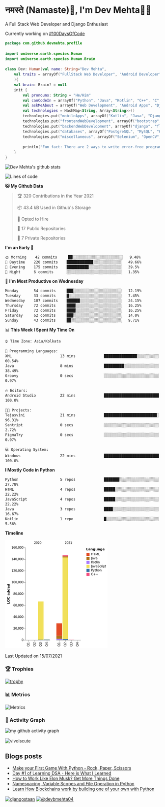 # नमस्ते (Namaste):pray:, I'm Dev Mehta:man_technologist:
A Full Stack Web Developer and Django Enthusiast

Currently working on [#100DaysOfCode](https://github.com/Dev-Mehta/100DaysOfCode/)

```kotlin
package com.github.devmehta.profile

import universe.earth.species.Human
import universe.earth.species.Human.Brain

class Dev: Human(val name: String="Dev Mehta",
    val traits = arrayOf("FullStack Web Developer", "Android Developer", "React Native Developer")
    ){
    val brain: Brain? = null
    init {
        val pronouns: String = "He/Him"
        val canCodeIn = arrayOf("Python", "Java", "Kotlin", "C++", "C", "JavaScript")
        val askMeAbout = arrayOf("Web Development", "Android Apps", "Django")
        val technologies = HashMap<String, Array<String>>()
        technologies.put("mobileApps", arrayOf("Kotlin", "Java", "Django APIs"))
        technologies.put("frontendWebDevelopment", arrayOf("bootstrap", "React.js", "tailwindcss"))
        technologies.put("backendWebDevelopment", arrayOf("django", "flask"))
        technologies.put("databases", arrayOf("PostgreSQL", "MySQL", "Oracle", "SQLite3"))
        technologies.put("miscellaneous", arrayOf("Selenium", "OpenCV", "Figma", "Adobe XD", "Canva"))

        println("Fun fact: There are 2 ways to write error-free programs, only the 3rd one works")
    }
}
```
![Dev Mehta's github stats](https://github-readme-stats.vercel.app/api?username=Dev-Mehta&count_private=true&show_icons=true&theme=nightowl)

<!--START_SECTION:waka-->
![Lines of code](https://img.shields.io/badge/From%20Hello%20World%20I%27ve%20Written-243221%20lines%20of%20code-blue)

**🐱 My Github Data** 

> 🏆 320 Contributions in the Year 2021
 > 
> 📦 43.4 kB Used in Github's Storage 
 > 
> 💼 Opted to Hire
 > 
> 📜 17 Public Repositories 
 > 
> 🔑 7 Private Repositories  
 > 
**I'm an Early 🐤** 

```text
🌞 Morning    42 commits     ██░░░░░░░░░░░░░░░░░░░░░░░   9.48% 
🌆 Daytime    220 commits    ████████████░░░░░░░░░░░░░   49.66% 
🌃 Evening    175 commits    ██████████░░░░░░░░░░░░░░░   39.5% 
🌙 Night      6 commits      ░░░░░░░░░░░░░░░░░░░░░░░░░   1.35%

```
📅 **I'm Most Productive on Wednesday** 

```text
Monday       54 commits     ███░░░░░░░░░░░░░░░░░░░░░░   12.19% 
Tuesday      33 commits     █░░░░░░░░░░░░░░░░░░░░░░░░   7.45% 
Wednesday    107 commits    ██████░░░░░░░░░░░░░░░░░░░   24.15% 
Thursday     72 commits     ████░░░░░░░░░░░░░░░░░░░░░   16.25% 
Friday       72 commits     ████░░░░░░░░░░░░░░░░░░░░░   16.25% 
Saturday     62 commits     ███░░░░░░░░░░░░░░░░░░░░░░   14.0% 
Sunday       43 commits     ██░░░░░░░░░░░░░░░░░░░░░░░   9.71%

```


📊 **This Week I Spent My Time On** 

```text
⌚︎ Time Zone: Asia/Kolkata

💬 Programming Languages: 
XML                      13 mins             ███████████████░░░░░░░░░░   60.54% 
Java                     8 mins              █████████░░░░░░░░░░░░░░░░   38.49% 
Groovy                   0 secs              ░░░░░░░░░░░░░░░░░░░░░░░░░   0.97%

🔥 Editors: 
Android Studio           22 mins             █████████████████████████   100.0%

🐱‍💻 Projects: 
Tejasvini                21 mins             ████████████████████████░   96.31% 
Santript                 0 secs              ░░░░░░░░░░░░░░░░░░░░░░░░░   2.72% 
FigmaTry                 0 secs              ░░░░░░░░░░░░░░░░░░░░░░░░░   0.97%

💻 Operating System: 
Windows                  22 mins             █████████████████████████   100.0%

```

**I Mostly Code in Python** 

```text
Python                   5 repos             ███████░░░░░░░░░░░░░░░░░░   27.78% 
HTML                     4 repos             █████░░░░░░░░░░░░░░░░░░░░   22.22% 
JavaScript               4 repos             █████░░░░░░░░░░░░░░░░░░░░   22.22% 
Java                     3 repos             ████░░░░░░░░░░░░░░░░░░░░░   16.67% 
Kotlin                   1 repo              █░░░░░░░░░░░░░░░░░░░░░░░░   5.56%

```


**Timeline**

![Chart not found](https://raw.githubusercontent.com/Dev-Mehta/Dev-Mehta/master/charts/bar_graph.png) 


 Last Updated on 15/07/2021
<!--END_SECTION:waka-->
### 🏆 Trophies
[![trophy](https://github-profile-trophy.vercel.app/?username=Dev-Mehta&row=2&column=3&margin-w=15&margin-h=15&no-bg=true&frame=false&theme=onestar)](https://github.com/ryo-ma/github-profile-trophy)

### 📊 Metrics
![Metrics](https://metrics.lecoq.io/Dev-Mehta)

### 🎯 Activity Graph
![my github activity graph](https://activity-graph.herokuapp.com/graph?username=Dev-Mehta&bg_color=22272e&color=9BE8A8&line=9BE8A8&point=40C363&area=false&hide_border=true)

<img align="center" src="https://github-readme-streak-stats.herokuapp.com/?user=Dev-Mehta&" alt="vivolscute" />

## Blogs posts<!-- BLOG-POST-LIST:START -->
- [Make your First Game With Python - Rock, Paper, Scissors](https://simplifiedweb.netlify.app/make-your-first-game-with-python-rock-paper-scissors/)
- [Day #1 of Learning DSA - Here is What I Learned](https://simplifiedweb.netlify.app/day-1-of-learning-dsa-here-is-what-i-learned/)
- [How to Work Like Elon Musk? Get More Things Done](https://simplifiedweb.netlify.app/how-to-work-like-elon-musk-get-more-things-done/)
- [Namespacing, Variable Scopes and File Operation in Python](https://simplifiedweb.netlify.app/namespacing-variable-scopes-and-file-operation-in-python/)
- [Learn How Blockchains work by building one of your own with Python](https://simplifiedweb.netlify.app/learn-blockchain-by-building-one-of-your-own-with-python/)
<!-- BLOG-POST-LIST:END -->
<a href="https://instagram.com/djangostaan" target="blank"><img align="center" src="https://cdn.jsdelivr.net/npm/simple-icons@3.0.1/icons/instagram.svg" alt="djangostaan" height="30" width="30" /></a>
<a href="https://medium.com/@devbmehta04" target="blank"><img align="center" src="https://cdn.jsdelivr.net/npm/simple-icons@3.0.1/icons/medium.svg" alt="@devbmehta04" height="30" width="30" /></a>
